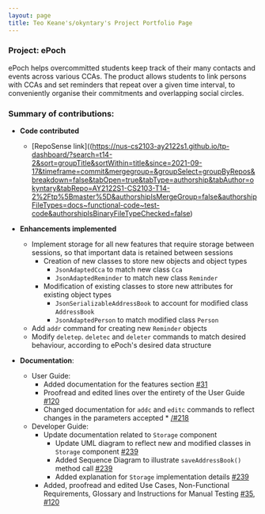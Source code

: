 ```yaml
---
layout: page
title: Teo Keane's/okyntary's Project Portfolio Page
---
```


### Project: ePoch

ePoch helps overcommitted students keep track of their many contacts and events across various CCAs. The product allows students to link persons with CCAs and set reminders that repeat over a given time interval, to conveniently organise their commitments and overlapping social circles.

### Summary of contributions:

* **Code contributed**
  * [RepoSense link]((https://nus-cs2103-ay2122s1.github.io/tp-dashboard/?search=t14-2&sort=groupTitle&sortWithin=title&since=2021-09-17&timeframe=commit&mergegroup=&groupSelect=groupByRepos&breakdown=false&tabOpen=true&tabType=authorship&tabAuthor=okyntary&tabRepo=AY2122S1-CS2103-T14-2%2Ftp%5Bmaster%5D&authorshipIsMergeGroup=false&authorshipFileTypes=docs~functional-code~test-code&authorshipIsBinaryFileTypeChecked=false) 

* **Enhancements implemented**
  * Implement storage for all new features that require storage between sessions, so that important data is retained between sessions
    * Creation of new classes to store new objects and object types
      * `JsonAdaptedCca` to match new class `Cca`
      * `JsonAdaptedReminder` to match new class `Reminder`
    * Modification of existing classes to store new attributes for existing object types
      * `JsonSerializableAddressBook` to account for modified class `AddressBook`
      * `JsonAdaptedPerson` to match modified class `Person`
  * Add `addr` command for creating new `Reminder` objects
  * Modify `deletep`. `deletec` and `deleter` commands to match desired behaviour, according to ePoch's desired data structure

* **Documentation**:
  * User Guide:
    * Added documentation for the features section [\#31](https://github.com/AY2122S1-CS2103-T14-2/tp/pull/31)
    * Proofread and edited lines over the entirety of the User Guide [\#120](https://github.com/AY2122S1-CS2103-T14-2/tp/pull/120)
    * Changed documentation for `addc` and `editc` commands to reflect changes in the parameters accepted * [/#218](https://github.com/AY2122S1-CS2103-T14-2/tp/pull/218)
  * Developer Guide:
    * Update documentation related to `Storage` component
      * Update UML diagram to reflect new and modified classes in `Storage` component [\#239](https://github.com/AY2122S1-CS2103-T14-2/tp/pull/239) 
      * Added Sequence Diagram to illustrate `saveAddressBook()` method call [\#239](https://github.com/AY2122S1-CS2103-T14-2/tp/pull/239)
      * Added explanation for `Storage` implementation details [\#239](https://github.com/AY2122S1-CS2103-T14-2/tp/pull/239)
    * Added, proofread and edited Use Cases, Non-Functional Requirements, Glossary and Instructions for Manual Testing [\#35](https://github.com/AY2122S1-CS2103-T14-2/tp/pull/35/files), [\#120](https://github.com/AY2122S1-CS2103-T14-2/tp/pull/120)